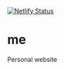 [![Netlify Status](https://api.netlify.com/api/v1/badges/2999dca0-0928-4df0-ad2f-8029f43b4932/deploy-status)](https://app.netlify.com/sites/affectionate-lamarr-7b9af1/deploys)

# me

Personal website

